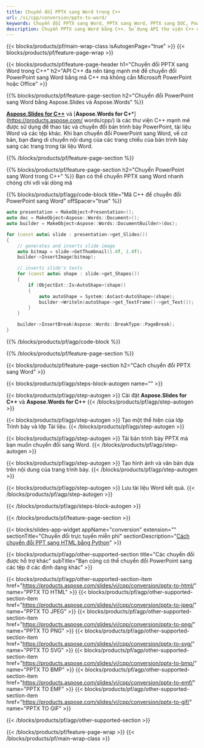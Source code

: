 ```yaml
---
title: Chuyển đổi PPTX sang Word trong C++
url: /vi/cpp/conversion/pptx-to-word/
keywords: Chuyển đổi PPTX sang Word, PPTX sang Word, PPTX sang DOC, PowerPoint sang Word, API C++, Thư viện C++, CPP
description: Chuyển PPTX sang Word bằng C++. Sử dụng API thư viện C++ để chuyển PowerPoint sang Word
---
```


{{< blocks/products/pf/main-wrap-class isAutogenPage="true" >}}
{{< blocks/products/pf/feature-page-wrap >}}

{{< blocks/products/pf/feature-page-header h1="Chuyển đổi PPTX sang Word trong C++" h2="API C++ đa nền tảng mạnh mẽ để chuyển đổi PowerPoint sang Word bằng mã C++ mà không cần Microsoft PowerPoint hoặc Office" >}}

{{% blocks/products/pf/feature-page-section h2="Chuyển đổi PowerPoint sang Word bằng Aspose.Slides và Aspose.Words" %}}

[**Aspose.Slides for C++**](https://products.aspose.com/slides/vi/cpp/) và [**Aspose.Words for C+***](https://products.aspose.com/ words/cpp/) là các thư viện C++ mạnh mẽ được sử dụng để thao tác và chuyển đổi bản trình bày PowerPoint, tài liệu Word và các tệp khác. Khi bạn chuyển đổi PowerPoint sang Word, về cơ bản, bạn đang di chuyển nội dung của các trang chiếu của bản trình bày sang các trang trong tài liệu Word.

{{% /blocks/products/pf/feature-page-section %}}




{{% blocks/products/pf/feature-page-section  h2="Chuyển PowerPoint sang Word trong C++" %}}
Bạn có thể chuyển PPTX sang Word nhanh chóng chỉ với vài dòng mã

{{% blocks/products/pf/agp/code-block title="Mã C++ để chuyển đổi PowerPoint sang Word" offSpacer="true" %}}
```cpp
auto presentation = MakeObject<Presentation>();
auto doc = MakeObject<Aspose::Words::Document>();
auto builder = MakeObject<Aspose::Words::DocumentBuilder>(doc);

for (const auto& slide : presentation->get_Slides())
{
    // generates and inserts slide image
    auto bitmap = slide->GetThumbnail(1.0f, 1.0f);
    builder->InsertImage(bitmap);

    // inserts slide's texts
    for (const auto& shape : slide->get_Shapes())
    {
        if (ObjectExt::Is<AutoShape>(shape))
        {
            auto autoShape = System::AsCast<AutoShape>(shape);
            builder->Writeln(autoShape->get_TextFrame()->get_Text());
        }
    }

    builder->InsertBreak(Aspose::Words::BreakType::PageBreak);
}
```
{{% /blocks/products/pf/agp/code-block %}}

{{% /blocks/products/pf/feature-page-section %}}




{{< blocks/products/pf/feature-page-section  h2="Cách chuyển đổi PPTX sang Word" >}}


{{< blocks/products/pf/agp/steps-block-autogen name="" >}}


{{< blocks/products/pf/agp/step-autogen >}}
Cài đặt **Aspose.Slides for C++** và **Aspose.Words for C++** 
{{< /blocks/products/pf/agp/step-autogen >}}

{{< blocks/products/pf/agp/step-autogen >}}
Tạo một thể hiện của lớp Trình bày và lớp Tài liệu.
{{< /blocks/products/pf/agp/step-autogen >}}

{{< blocks/products/pf/agp/step-autogen >}}
Tải bản trình bày PPTX mà bạn muốn chuyển đổi sang Word.
{{< /blocks/products/pf/agp/step-autogen >}}

{{< blocks/products/pf/agp/step-autogen >}}
Tạo hình ảnh và văn bản dựa trên nội dung của trang trình bày.
{{< /blocks/products/pf/agp/step-autogen >}}

{{< blocks/products/pf/agp/step-autogen >}}
Lưu tài liệu Word kết quả.
{{< /blocks/products/pf/agp/step-autogen >}}


{{< /blocks/products/pf/agp/steps-block-autogen >}}


{{< /blocks/products/pf/feature-page-section >}}




{{< blocks/slides-app-widget  appName="conversion" extension="" sectionTitle="Chuyển đổi trực tuyến miễn phí" sectionDescription="[Cách chuyển đổi PPT sang HTML bằng Python](https://products.aspose.com/slides/vi/python-net/conversion/ppt-to-html/)" >}}

{{< blocks/products/pf/agp/other-supported-section title="Các chuyển đổi được hỗ trợ khác" subTitle="Bạn cũng có thể chuyển đổi PowerPoint sang các tệp ở các định dạng khác" >}}


{{< blocks/products/pf/agp/other-supported-section-item href="https://products.aspose.com/slides/vi/cpp/conversion/pptx-to-html/" name="PPTX TO HTML" >}}
{{< blocks/products/pf/agp/other-supported-section-item href="https://products.aspose.com/slides/vi/cpp/conversion/pptx-to-jpeg/" name="PPTX TO JPEG" >}}
{{< blocks/products/pf/agp/other-supported-section-item href="https://products.aspose.com/slides/vi/cpp/conversion/pptx-to-png/" name="PPTX TO PNG" >}}
{{< blocks/products/pf/agp/other-supported-section-item href="https://products.aspose.com/slides/vi/cpp/conversion/pptx-to-svg/" name="PPTX TO SVG" >}}
{{< blocks/products/pf/agp/other-supported-section-item href="https://products.aspose.com/slides/vi/cpp/conversion/pptx-to-bmp/" name="PPTX TO BMP" >}}
{{< blocks/products/pf/agp/other-supported-section-item href="https://products.aspose.com/slides/vi/cpp/conversion/pptx-to-emf/" name="PPTX TO EMF" >}}
{{< blocks/products/pf/agp/other-supported-section-item href="https://products.aspose.com/slides/vi/cpp/conversion/pptx-to-gif/" name="PPTX TO GIF" >}}



{{< /blocks/products/pf/agp/other-supported-section >}}

{{< /blocks/products/pf/feature-page-wrap >}}
{{< /blocks/products/pf/main-wrap-class >}}